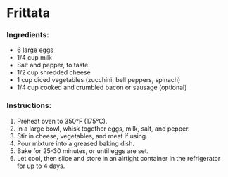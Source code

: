 # Frittata
### Ingredients:
- 6 large eggs
- 1/4 cup milk
- Salt and pepper, to taste
- 1/2 cup shredded cheese
- 1 cup diced vegetables (zucchini, bell peppers, spinach)
- 1/4 cup cooked and crumbled bacon or sausage (optional)

### Instructions:
1. Preheat oven to 350°F (175°C).
2. In a large bowl, whisk together eggs, milk, salt, and pepper.
3. Stir in cheese, vegetables, and meat if using.
4. Pour mixture into a greased baking dish.
5. Bake for 25-30 minutes, or until eggs are set.
6. Let cool, then slice and store in an airtight container in the refrigerator for up to 4 days.
